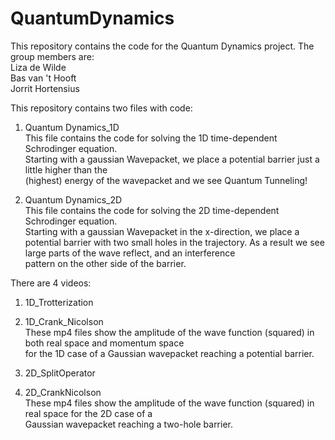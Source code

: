 # QuantumDynamics
This repository contains the code for the Quantum Dynamics project. The group members are:  
Liza de Wilde  
Bas van 't Hooft  
Jorrit Hortensius  

This repository contains two files with code:  

1. Quantum Dynamics_1D  
This file contains the code for solving the 1D time-dependent Schrodinger equation.  
Starting with a gaussian Wavepacket, we place a potential barrier just a little higher than the  
(highest) energy of the wavepacket and we see Quantum Tunneling!

2. Quantum Dynamics_2D  
This file contains the code for solving the 2D time-dependent Schrodinger equation.  
Starting with a gaussian Wavepacket in the x-direction, we place a potential barrier with two 
small holes in the trajectory. As a result we see large parts of the wave reflect, and an interference  
pattern on the other side of the barrier.

There are 4 videos:

1. 1D_Trotterization  
2. 1D_Crank_Nicolson   
These mp4 files show the amplitude of the wave function (squared) in both real space and momentum space  
for the 1D case of a Gaussian wavepacket reaching a potential barrier. 

3. 2D_SplitOperator  
4. 2D_CrankNicolson  
These mp4 files show the amplitude of the wave function (squared) in real space for the 2D case of a  
Gaussian wavepacket reaching a two-hole barrier. 
